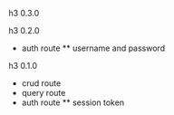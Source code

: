 h3 0.3.0



h3 0.2.0

* auth route
** username and password

h3 0.1.0

* crud route
* query route
* auth route
** session token 

